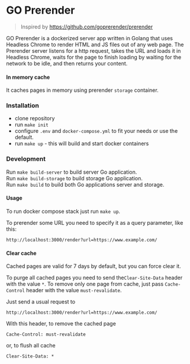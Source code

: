 GO Prerender
===========================

> Inspired by https://github.com/goprerender/prerender

GO Prerender is a dockerized server app written in Golang that uses Headless Chrome to render HTML and JS files out of
any web page.
The Prerender server listens for a http request, takes the URL and loads it in Headless Chrome, waits for the page to
finish loading by waiting for the network to be idle, and then returns your content.

#### In memory cache

It caches pages in memory using prerender `storage` container.

### Installation

* clone repository
* run `make init`
* configure `.env` and `docker-compose.yml` to fit your needs or use the default.
* run `make up` - this will build and start docker containers

### Development

Run `make build-server` to build server Go application.  
Run `make build-storage` to build storage Go application.  
Run `make build` to build both Go applications server and storage.

#### Usage

To run docker compose stack just run `make up`.

To prerender some URL you need to specify it as a query parameter, like this:

```
http://localhost:3000/render?url=https://www.example.com/
```

#### Clear cache

Cached pages are valid for 7 days by default, but you can force clear it.

To purge all cached pages you need to send the`Clear-Site-Data` header with the value `*`. To remove only one page from
cache, just pass `Cache-Control` header with the value `must-revalidate`.

Just send a usual request to

```
http://localhost:3000/render?url=https://www.example.com/
```

With this header, to remove the cached page

```
Cache-Control: must-revalidate
```

or, to flush all cache

```
Clear-Site-Data: *
```
